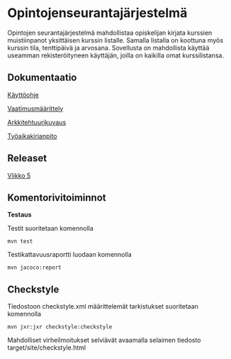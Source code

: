 # Opintojenseurantajärjestelmä

Opintojen seurantajärjestelmä mahdollistaa opiskelijan kirjata kurssien
muistiinpanot yksittäisen kurssin listalle. Samalla listalla on koottuna
myös kurssin tila, tenttipäivä ja arvosana. Sovellusta on mahdollista käyttää
useamman rekisteröityneen käyttäjän, joilla on kaikilla omat kurssilistansa.

## Dokumentaatio

[Käyttöohje](https://github.com/forstjoh/ot-harjoitusty-/blob/master/Opintojenseurantajarjestelma/dokumentointi/kayttoohje.md)

[Vaatimusmäärittely](https://github.com/forstjoh/ot-harjoitusty-/blob/master/Opintojenseurantajarjestelma/dokumentointi/vaatimusmaarittely.md)

[Arkkitehtuurikuvaus](https://github.com/forstjoh/ot-harjoitusty-/blob/master/Opintojenseurantajarjestelma/dokumentointi/arkkitehtuuri.md)

[Työaikakirjanpito](https://github.com/forstjoh/ot-harjoitusty-/blob/master/Opintojenseurantajarjestelma/dokumentointi/tuntikirjanpito.md) 

## Releaset

[Viikko 5](https://github.com/forstjoh/ot-harjoitusty-/releases/tag/viikko5)

## Komentorivitoiminnot

**Testaus**

Testit suoritetaan komennolla

	mvn test

Testikattavuusraportti luodaan komennolla

	mvn jacoco:report

## Checkstyle

Tiedostoon checkstyle.xml määrittelemät tarkistukset suoritetaan komennolla

	mvn jxr:jxr checkstyle:checkstyle

Mahdolliset virheilmoitukset selviävät avaamalla selaimen tiedosto target/site/checkstyle.html
